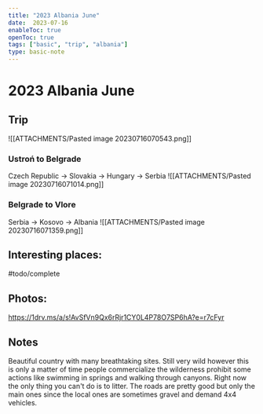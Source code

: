 ```yaml
---
title: "2023 Albania June"
date:  2023-07-16
enableToc: true
openToc: true
tags: ["basic", "trip", "albania"]
type: basic-note
---
```

# 2023 Albania June

## Trip
![[ATTACHMENTS/Pasted image 20230716070543.png]]

### Ustroń to Belgrade
Czech Republic -> Slovakia -> Hungary -> Serbia
![[ATTACHMENTS/Pasted image 20230716071014.png]]

### Belgrade to Vlore
Serbia -> Kosovo -> Albania
![[ATTACHMENTS/Pasted image 20230716071359.png]]

## Interesting places:
#todo/complete 

## Photos:
https://1drv.ms/a/s!AvSfVn9Qx6rRjr1CY0L4P78O7SP6hA?e=r7cFyr

## Notes
Beautiful country with many breathtaking sites. Still very wild however this is only a matter of time people commercialize the wilderness prohibit some actions like swimming in springs and walking through canyons. Right now the only thing you can't do is to litter.
The roads are pretty good but only the main ones since the local ones are sometimes gravel and demand 4x4 vehicles.

